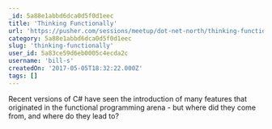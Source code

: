 ```yaml
---
_id: 5a88e1abbd6dca0d5f0d1eec
title: 'Thinking Functionally'
url: 'https://pusher.com/sessions/meetup/dot-net-north/thinking-functionally'
category: 5a88e1abbd6dca0d5f0d1eec
slug: 'thinking-functionally'
user_id: 5a83ce59d6eb0005c4ecda2c
username: 'bill-s'
createdOn: '2017-05-05T18:32:22.000Z'
tags: []
---
```


Recent versions of C# have seen the introduction of many features that originated in the functional programming arena - but where did they come from, and where do they lead to?
